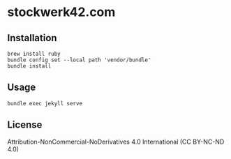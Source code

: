 # stockwerk42.com

## Installation

```
brew install ruby
bundle config set --local path 'vendor/bundle'
bundle install
```

## Usage

```
bundle exec jekyll serve
```

## License

Attribution-NonCommercial-NoDerivatives 4.0 International (CC BY-NC-ND 4.0)
